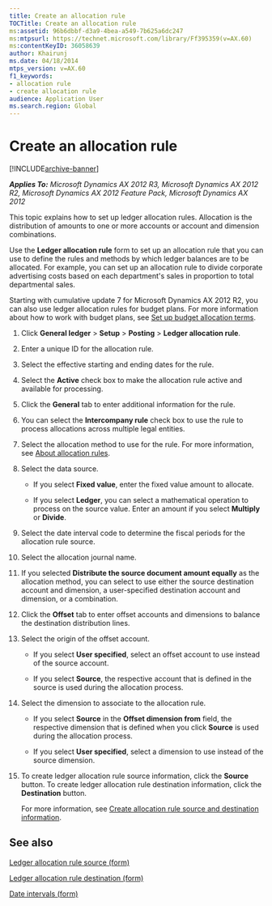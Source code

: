 ```yaml
---
title: Create an allocation rule
TOCTitle: Create an allocation rule
ms:assetid: 96b6dbbf-d3a9-4bea-a549-7b625a6dc247
ms:mtpsurl: https://technet.microsoft.com/library/Ff395359(v=AX.60)
ms:contentKeyID: 36058639
author: Khairunj
ms.date: 04/18/2014
mtps_version: v=AX.60
f1_keywords:
- allocation rule
- create allocation rule
audience: Application User
ms.search.region: Global
---
```


# Create an allocation rule 


[!INCLUDE[archive-banner](includes/archive-banner.md)]


_**Applies To:** Microsoft Dynamics AX 2012 R3, Microsoft Dynamics AX 2012 R2, Microsoft Dynamics AX 2012 Feature Pack, Microsoft Dynamics AX 2012_

This topic explains how to set up ledger allocation rules. Allocation is the distribution of amounts to one or more accounts or account and dimension combinations.

Use the **Ledger allocation rule** form to set up an allocation rule that you can use to define the rules and methods by which ledger balances are to be allocated. For example, you can set up an allocation rule to divide corporate advertising costs based on each department's sales in proportion to total departmental sales.

Starting with cumulative update 7 for Microsoft Dynamics AX 2012 R2, you can also use ledger allocation rules for budget plans. For more information about how to work with budget plans, see [Set up budget allocation terms](set-up-budget-allocation-terms.md).

1.  Click **General ledger** \> **Setup** \> **Posting** \> **Ledger allocation rule**.

2.  Enter a unique ID for the allocation rule.

3.  Select the effective starting and ending dates for the rule.

4.  Select the **Active** check box to make the allocation rule active and available for processing.

5.  Click the **General** tab to enter additional information for the rule.

6.  You can select the **Intercompany rule** check box to use the rule to process allocations across multiple legal entities.

7.  Select the allocation method to use for the rule. For more information, see [About allocation rules](about-allocation-rules.md).

8.  Select the data source.
    
      - If you select **Fixed value**, enter the fixed value amount to allocate.
    
      - If you select **Ledger**, you can select a mathematical operation to process on the source value. Enter an amount if you select **Multiply** or **Divide**.

9.  Select the date interval code to determine the fiscal periods for the allocation rule source.

10. Select the allocation journal name.

11. If you selected **Distribute the source document amount equally** as the allocation method, you can select to use either the source destination account and dimension, a user-specified destination account and dimension, or a combination.

12. Click the **Offset** tab to enter offset accounts and dimensions to balance the destination distribution lines.

13. Select the origin of the offset account.
    
      - If you select **User specified**, select an offset account to use instead of the source account.
    
      - If you select **Source**, the respective account that is defined in the source is used during the allocation process.

14. Select the dimension to associate to the allocation rule.
    
      - If you select **Source** in the **Offset dimension from** field, the respective dimension that is defined when you click **Source** is used during the allocation process.
    
      - If you select **User specified**, select a dimension to use instead of the source dimension.

15. To create ledger allocation rule source information, click the **Source** button. To create ledger allocation rule destination information, click the **Destination** button.
    
    For more information, see [Create allocation rule source and destination information](create-allocation-rule-source-and-destination-information.md).

## See also

[Ledger allocation rule source (form)](https://technet.microsoft.com/library/ff395365\(v=ax.60\))

[Ledger allocation rule destination (form)](https://technet.microsoft.com/library/ff395369\(v=ax.60\))

[Date intervals (form)](https://technet.microsoft.com/library/aa558459\(v=ax.60\))

  


